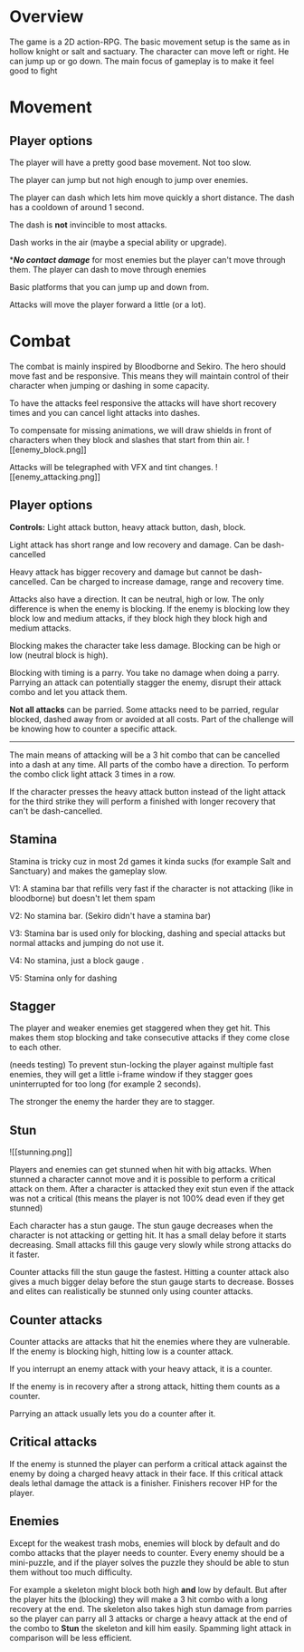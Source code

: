 # Overview
The game is a 2D action-RPG. The basic movement setup is the same as in hollow knight or salt and sactuary. The character can move left or right. He can jump up or go down. The main focus of gameplay is to make it feel good to fight

# Movement

## Player options

The player will have a pretty good base movement. Not too slow. 

The player can jump but not high enough to jump over enemies.

The player can dash which lets him move quickly a short distance. The dash has a cooldown of around 1 second.

The dash is **not** invincible to most attacks. 

Dash works in the air (maybe a special ability or upgrade).

****No contact damage*** for most enemies but the player can't move through them. The player can dash to move through enemies

Basic platforms that you can jump up and down from.

Attacks will move the player forward a little (or a lot).

# Combat
The combat is mainly inspired by Bloodborne and Sekiro. The hero should move fast and be responsive. This means they will maintain control of their character when jumping or dashing in some capacity.

To have the attacks feel responsive the attacks will have short recovery times and you can cancel light attacks into dashes.

To compensate for missing animations, we will draw shields in front of characters when they block and slashes that start from thin air. 
![[enemy_block.png]]

Attacks will be telegraphed with VFX and tint changes.
![[enemy_attacking.png]]

## Player options

**Controls:** Light attack button, heavy attack button, dash, block.

Light attack has short range and low recovery and damage. Can be dash-cancelled

Heavy attack has bigger recovery and damage but cannot be dash-cancelled. Can be charged to increase damage, range and recovery time.

Attacks also have a direction. It can be neutral, high or low. The only difference is when the enemy is blocking. If the enemy is blocking low they block low and medium attacks, if they block high they block high and medium attacks.

Blocking makes the character take less damage. Blocking can be high or low (neutral block is high).

Blocking with timing is a parry. You take no damage when doing a parry. Parrying an attack can potentially stagger the enemy, disrupt their attack combo and let you attack them.

**Not all attacks** can be parried. Some attacks need to be parried, regular blocked, dashed away from or avoided at all costs. Part of the challenge will be knowing how to counter a specific attack.

---

The main means of attacking will be a 3 hit combo that can be cancelled into a dash at any time.
All parts of the combo have a direction. To perform the combo click light attack 3 times in a row.


If the character presses the heavy attack button instead of the light attack for the third strike they will perform a finished with longer recovery that can't be dash-cancelled.

## Stamina

Stamina is tricky cuz in most 2d games it kinda sucks (for example Salt and Sanctuary) and makes the gameplay slow.

V1: A stamina bar that refills very fast if the character is not attacking (like in bloodborne) but doesn't let them spam

V2: No stamina bar. (Sekiro didn't have a stamina bar)

V3: Stamina bar is used only for blocking, dashing and special attacks but normal attacks and jumping do not use it.

V4: No stamina, just a block gauge .

V5: Stamina only for dashing

## Stagger

The player and weaker enemies get staggered when they get hit. This makes them stop blocking and take consecutive attacks if they come close to each other. 

(needs testing) To prevent stun-locking the player against multiple fast enemies, they will get a little i-frame window if they stagger goes uninterrupted for too long (for example 2 seconds).

The stronger the enemy the harder they are to stagger.

## Stun

![[stunning.png]]

Players and enemies can get stunned when hit with big attacks. When stunned a character cannot move and it is possible to perform a critical attack on them. After a character is attacked they exit stun even if the attack was not a critical (this means the player is not 100% dead even if they get stunned)

Each character has a stun gauge. The stun gauge decreases when the character is not attacking or getting hit. It has a small delay before it starts decreasing. Small attacks fill this gauge very slowly while strong attacks do it faster.

Counter attacks fill the stun gauge the fastest. Hitting a counter attack also gives a much bigger delay before the stun gauge starts to decrease. Bosses and elites can realistically be stunned only using counter attacks.

## Counter attacks

Counter attacks are attacks that hit the enemies where they are vulnerable. If the enemy is blocking high, hitting low is a counter attack.

If you interrupt an enemy attack with your heavy attack, it is a counter.

If the enemy is in recovery after a strong attack, hitting them counts as a counter.

Parrying an attack usually lets you do a counter after it.

## Critical attacks

If the enemy is stunned the player can perform a critical attack against the enemy by doing a charged heavy attack in their face. If this critical attack deals lethal damage the attack is a finisher. Finishers recover HP for the player.

## Enemies

Except for the weakest trash mobs, enemies will block by default and do combo attacks that the player needs to counter. Every enemy should be a mini-puzzle, and if the player solves the puzzle they should be able to stun them without too much difficulty.

For example a skeleton might block both high **and** low by default. But after the player hits the (blocking) they will make a 3 hit combo with a long recovery at the end. The skeleton also takes high stun damage from parries so the player can parry all 3 attacks or charge a heavy attack at the end of the combo to **Stun** the skeleton and kill him easily. Spamming light attack in comparison will be less efficient.
